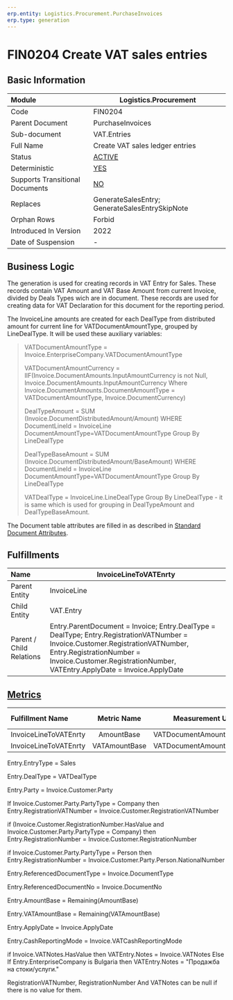 ```yaml
---
erp.entity: Logistics.Procurement.PurchaseInvoices
erp.type: generation
---
```


# FIN0204 Create VAT sales entries

## Basic Information

| Module                          | Logistics.Procurement                                      |
| :------------------------------ | ---------------------------------------------------------- |
| Code                            | FIN0204                                                    |
| Parent Document                 | PurchaseInvoices                                           |
| Sub-document                    | VAT.Entries                                                |
| Full Name                       | Create VAT sales ledger entries                            |
| Status                          | [ACTIVE](xref:generation-procedures)                       |
| Deterministic                   | [YES](xref:document-generation-and-transitional-documents) |
| Supports Transitional Documents | [NO](xref:document-generation-and-transitional-documents)  |
| Replaces                        | GenerateSalesEntry; GenerateSalesEntrySkipNote             |
| Orphan Rows                     | Forbid                                                     |
| Introduced In Version           | 2022                                                       |
| Date of Suspension              | -                                                          |

## Business Logic

The generation is used for creating records in VAT Entry for Sales. These records contain VAT Amount and VAT Base Amount from current Invoice, divided by Deals Types wich are in document. These records are used for creating data for VAT Declaration for this document for the reporting period.

The InvoiceLine amounts are created for each DealType from distributed amount for current line for VATDocumentAmountType, grouped by LineDealType. It will be used these auxiliary variables:

> VATDocumentAmountType = Invoice.EnterpriseCompany.VATDocumentAmountType
> 
> VATDocumentAmountCurrency = IIF(Invoice.DocumentAmounts.InputAmountCurrency is not Null, Invoice.DocumentAmounts.InputAmountCurrency Where Invoice.DocumentAmounts.DocumentAmountType = VATDocumentAmountType, Invoice.DocumentCurrency)
>
> DealTypeAmount = SUM (Invoice.DocumentDistributedAmount/Amount) WHERE DocumentLineId = InvoiceLine DocumentAmountType=VATDocumentAmountType Group By LineDealType
>
> DealTypeBaseAmount = SUM (Invoice.DocumentDistributedAmount/BaseAmount) WHERE DocumentLineId = InvoiceLine DocumentAmountType=VATDocumentAmountType Group By LineDealType
>
> VATDealType = InvoiceLine.LineDealType Group By LineDealType - it is same which is used for grouping in DealTypeAmount and DealTypeBaseAmount.



The Document table attributes are filled in as described in [Standard Document Attributes](../reference/standard-document-attributes.md).

## Fulfillments

| Name                     | InvoiceLineToVATEnrty                                        |
| :----------------------- | ------------------------------------------------------------ |
| Parent Entity            | InvoiceLine                                                  |
| Child Entity             | VAT.Entry                                                    |
| Parent / Child Relations | Entry.ParentDocument = Invoice; Entry.DealType = DealType; Entry.RegistrationVATNumber = Invoice.Customer.RegistrationVATNumber, Entry.RegistrationNumber = Invoice.Customer.RegistrationNumber, VATEntry.ApplyDate = Invoice.ApplyDate |

## [Metrics](../reference/metrics.md)

| Fulfillment Name      |  Metric Name  |     Measurement Unit      | Parent Value       | Child Value         | New Record |
| :-------------------- | :-----------: | :-----------------------: | :----------------- | :------------------ | :--------- |
| InvoiceLineToVATEnrty |  AmountBase   | VATDocumentAmountCurrency | DealTypeAmount     | Entry.AmountBase    | YES        |
| InvoiceLineToVATEnrty | VATAmountBase | VATDocumentAmountCurrency | DealTypeBaseAmount | Entry.VATAmountBase | YES        |

Entry.EntryType = Sales

Entry.DealType = VATDealType

Entry.Party = Invoice.Customer.Party

If Invoice.Customer.Party.PartyType = Company then Entry.RegistrationVATNumber = Invoice.Customer.RegistrationVATNumber

if (Invoice.Customer.RegistrationNumber.HasValue and Invoice.Customer.Party.PartyType = Company) then
    Entry.RegistrationNumber = Invoice.Customer.RegistrationNumber

if Invoice.Customer.Party.PartyType = Person   then Entry.RegistrationNumber   = Invoice.Customer.Party.Person.NationalNumber

Entry.ReferencedDocumentType = Invoice.DocumentType

Entry.ReferencedDocumentNo = Invoice.DocumentNo

Entry.AmountBase = Remaining(AmountBase)

Entry.VATAmountBase = Remaining(VATAmountBase)

Entry.ApplyDate = Invoice.ApplyDate

Entry.CashReportingMode = Invoice.VATCashReportingMode

if Invoice.VATNotes.HasValue then
    VATEntry.Notes = Invoice.VATNotes
    Else If  Entry.EnterpriseCompany is Bulgaria then VATEntry.Notes = "Продажба на стоки/услуги."



RegistrationVATNumber, RegistrationNumber  And VATNotes can be null if there is no value for them.
